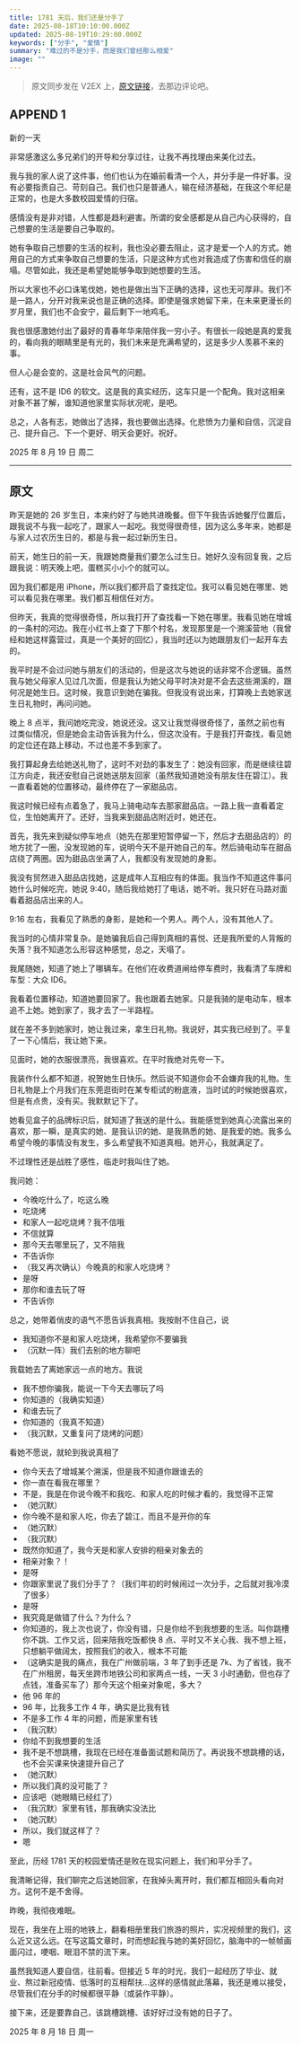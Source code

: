 ```yaml
---
title: 1781 天后，我们还是分手了
date: 2025-08-18T10:10:00.000Z
updated: 2025-08-19T10:29:00.000Z
keywords: ["分手", "爱情"]
summary: "难过的不是分手，而是我们曾经那么相爱"
image: ""
---
```


> 原文同步发在 V2EX 上，[原文链接](https://www.v2ex.com/t/1153086)，去那边评论吧。

## APPEND 1

新的一天

非常感激这么多兄弟们的开导和分享过往，让我不再找理由来美化过去。

我与我的家人说了这件事，他们也认为在婚前看清一个人，并分手是一件好事。没有必要指责自己、苛刻自己。我们也只是普通人，输在经济基础，在我这个年纪是正常的，也是大多数校园爱情的归宿。

感情没有是非对错，人性都是趋利避害。所谓的安全感都是从自己内心获得的，自己想要的生活是要自己争取的。

她有争取自己想要的生活的权利，我也没必要去阻止，这才是爱一个人的方式。她用自己的方式来争取自己想要的生活，只是这种方式也对我造成了伤害和信任的崩塌。尽管如此，我还是希望她能够争取到她想要的生活。

所以大家也不必口诛笔伐她，她也是做出当下正确的选择，这也无可厚非。我们不是一路人，分开对我来说也是正确的选择。即使是强求她留下来，在未来更漫长的岁月里，我们也不会安宁，最后剩下一地鸡毛。

我也很感激她付出了最好的青春年华来陪伴我一穷小子。有很长一段她是真的爱我的，看向我的眼睛里是有光的，我们未来是充满希望的，这是多少人羡慕不来的事。

但人心是会变的，这是社会风气的问题。

还有，这不是 ID6 的软文。这是我的真实经历，这车只是一个配角。我对这相亲对象不甚了解，谁知道他家里实际状况呢，是吧。

总之，人各有志，她做出了选择，我也要做出选择。化悲愤为力量和自信，沉淀自己、提升自己、下一个更好、明天会更好。祝好。

2025 年 8 月 19 日 周二

---

## 原文

昨天是她的 26 岁生日，本来约好了与她共进晚餐。但下午我告诉她餐厅位置后，跟我说不与我一起吃了，跟家人一起吃。我觉得很奇怪，因为这么多年来，她都是与家人过农历生日的，都是与我一起过新历生日。

前天，她生日的前一天，我跟她商量我们要怎么过生日。她好久没有回复我，之后跟我说：明天晚上吧，蛋糕买小小个的就可以。

因为我们都是用 iPhone，所以我们都开启了查找定位。我可以看见她在哪里、她可以看见我在哪里。我们都互相信任对方。

但昨天，我真的觉得很奇怪，所以我打开了查找看一下她在哪里。我看见她在增城的一条村的河边。我在小红书上查了下那个村名，发现那里是一个溯溪营地（我曾经和她这样露营过，真是一个美好的回忆），我当时还以为她跟朋友们一起开车去的。

我平时是不会过问她与朋友们的活动的，但是这次与她说的话非常不合逻辑。虽然我与她父母家人见过几次面，但是我认为她父母平时决对是不会去这些溯溪的，跟何况是她生日。这时候，我意识到她在骗我。但我没有说出来，打算晚上去她家送生日礼物时，再问问她。

晚上 8 点半，我问她吃完没，她说还没。这又让我觉得很奇怪了，虽然之前也有过类似情况，但是她会主动告诉我为什么，但这次没有。于是我打开查找，看见她的定位还在路上移动，不过也差不多到家了。

我打算起身去给她送礼物了，这时不对劲的事发生了：她没有回家，而是继续往碧江方向走，我还安慰自己说她送朋友回家（虽然我知道她没有朋友住在碧江）。我一直看着她的位置移动，最终停在了一家甜品店。

我这时候已经有点着急了，我马上骑电动车去那家甜品店。一路上我一直看着定位，生怕她离开了。还好，当我来到甜品店附近时，她还在。

首先，我先来到疑似停车地点（她先在那里短暂停留一下，然后才去甜品店的）的地方扰了一圈，没发现她的车，说明今天不是开她自己的车。然后骑电动车在甜品店绕了两圈。因为甜品店坐满了人，我都没有发现她的身影。

我没有贸然进入甜品店找她，这是成年人互相应有的体面。我当作不知道这件事问她什么时候吃完，她说 9:40，随后我给她打了电话，她不听。我只好在马路对面看着甜品店出来的人。

9:16 左右，我看见了熟悉的身影，是她和一个男人。两个人，没有其他人了。

我当时的心情非常复杂。是她骗我后自己得到真相的喜悦、还是我所爱的人背叛的失落？我不知道怎么形容这种感觉，总之，天塌了。

我尾随她，知道了她上了哪辆车。在他们在收费道闸给停车费时，我看清了车牌和车型：大众 ID6。

我看着位置移动，知道她要回家了。我也跟着去她家。只是我骑的是电动车，根本追不上她。她到家了，我才去了一半路程。

就在差不多到她家时，她让我过来，拿生日礼物。我说好，其实我已经到了。平复了一下心情后，我让她下来。

见面时，她的衣服很漂亮，我很喜欢。在平时我绝对先夸一下。

我装作什么都不知道，祝贺她生日快乐。然后说不知道你会不会嫌弃我的礼物。生日礼物是上个月我们在东莞逛街时在某专柜试的粉底液，当时试的时候她很喜欢，但是有点贵，没有买。我默默记下了。

她看见盒子的品牌标识后，就知道了我送的是什么。我能感觉到她真心流露出来的喜欢，那一瞬，是真实的她、是我认识的她、是我熟悉的她、是我爱的她。我多么希望今晚的事情没有发生，多么希望我不知道真相。她开心，我就满足了。

不过理性还是战胜了感性，临走时我叫住了她。

我问她：

- 今晚吃什么了，吃这么晚
- 吃烧烤
- 和家人一起吃烧烤？我不信哦
- 不信就算
- 那今天去哪里玩了，又不陪我
- 不告诉你
- （我又再次确认）今晚真的和家人吃烧烤？
- 是呀
- 那你和谁去玩了呀
- 不告诉你

总之，她带着俏皮的语气不愿告诉我真相。我按耐不住自己，说

- 我知道你不是和家人吃烧烤，我希望你不要骗我
- （沉默一阵）我们去别的地方聊吧

我载她去了离她家远一点的地方。我说

- 我不想你骗我，能说一下今天去哪玩了吗
- 你知道的（我确实知道）
- 和谁去玩了
- 你知道的（我真不知道）
- （我沉默，又重复问了烧烤的问题）

看她不愿说，就轮到我说真相了

- 你今天去了增城某个溯溪，但是我不知道你跟谁去的
- 你一直在看我在哪里？
- 不是，我是在你说今晚不和我吃、和家人吃的时候才看的，我觉得不正常
- （她沉默）
- 你今晚不是和家人吃，你去了碧江，而且不是开你的车
- （她沉默）
- （我沉默）
- 既然你知道了，我今天是和家人安排的相亲对象去的
- 相亲对象？！
- 是呀
- 你跟家里说了我们分手了？（我们年初的时候闹过一次分手，之后就对我冷漠了很多）
- 是呀
- 我究竟是做错了什么？为什么？
- 你知道的，我上次也说了，你没有错，只是你给不到我想要的生活。叫你跳槽你不跳、工作又远，回来陪我吃饭都快 8 点、平时又不关心我、我不想上班，只想躺平做阔太，按照我们的收入，根本不可能
- （这确实是我的痛点，我在广州做前端，3 年了到手还是 7k、为了省钱，我不在广州租房，每天坐跨市地铁公司和家两点一线，一天 3 小时通勤，但也存了点钱，准备买车了）那今天这个相亲对象呢，多大？
- 他 96 年的
- 96 年，比我多工作 4 年，确实是比我有钱
- 不是多工作 4 年的问题，而是家里有钱
- （我沉默）
- 你给不到我想要的生活
- 我不是不想跳槽，我现在已经在准备面试题和简历了。再说我不想跳槽的话，也不会买课来快速提升自己了
- （她沉默）
- 所以我们真的没可能了？
- 应该吧（她眼睛已经红了）
- （我沉默）家里有钱，那我确实没法比
- （她沉默）
- 所以，我们就这样了？
- 嗯

至此，历经 1781 天的校园爱情还是败在现实问题上，我们和平分手了。

我清晰记得，我们聊完之后送她回家，在我掉头离开时，我们都互相回头看向对方。这何不是不舍得。

昨晚，我彻夜难眠。

现在，我坐在上班的地铁上，翻看相册里我们旅游的照片，实况视频里的我们，这么近又这么远。在写这篇文章时，时而想起我与她的美好回忆，脑海中的一帧帧画面闪过，哽咽、眼泪不禁的流下来。

虽然我知道人要自信，往前看。但接近 5 年的时光，我们一起经历了毕业、就业、熬过新冠疫情、低落时的互相帮扶…这样的感情就此落幕，我还是难以接受，尽管我们在分手的时候都很平静（或装作平静）。

接下来，还是要靠自己，该跳槽跳槽、该好好过没有她的日子了。

2025 年 8 月 18 日 周一

